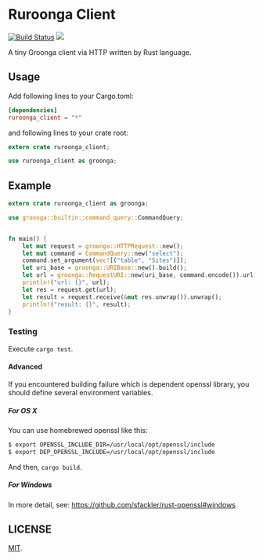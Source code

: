Ruroonga Client
===

[![Build Status](https://travis-ci.org/cosmo0920/ruroonga_client.svg?branch=master)](https://travis-ci.org/cosmo0920/ruroonga_client)
[![](http://meritbadge.herokuapp.com/ruroonga_client)](https://crates.io/crates/ruroonga_client)

A tiny Groonga client via HTTP written by Rust language.

## Usage

Add following lines to your Cargo.toml:

```toml
[dependencies]
ruroonga_client = "*"
```

and following lines to your crate root:

```rust
extern crate ruroonga_client;

use ruroonga_client as groonga;
```

## Example

```rust
extern crate ruroonga_client as groonga;

use groonga::builtin::command_query::CommandQuery;


fn main() {
    let mut request = groonga::HTTPRequest::new();
    let mut command = CommandQuery::new("select");
    command.set_argument(vec![("table", "Sites")]);
    let uri_base = groonga::URIBase::new().build();
    let url = groonga::RequestURI::new(uri_base, command.encode()).url();
    println!("url: {}", url);
    let res = request.get(url);
    let result = request.receive(&mut res.unwrap()).unwrap();
    println!("result: {}", result);
}
```

### Testing

Execute `cargo test`.

#### Advanced

If you encountered building failure which is dependent openssl library,
you should define several environment variables.

##### For OS X

You can use homebrewed openssl like this:

```bash
$ export OPENSSL_INCLUDE_DIR=/usr/local/opt/openssl/include
$ export DEP_OPENSSL_INCLUDE=/usr/local/opt/openssl/include
```
And then, `cargo build`.

##### For Windows

In more detail, see: https://github.com/sfackler/rust-openssl#windows

## LICENSE

[MIT](LICENSE).
